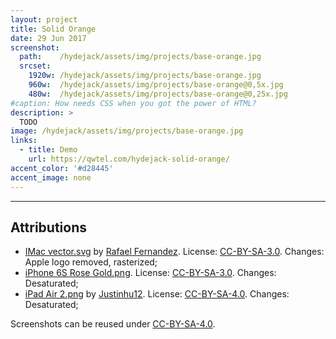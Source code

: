 ```yaml
---
layout: project
title: Solid Orange
date: 29 Jun 2017
screenshot:
  path:    /hydejack/assets/img/projects/base-orange.jpg
  srcset:
    1920w: /hydejack/assets/img/projects/base-orange.jpg
    960w:  /hydejack/assets/img/projects/base-orange@0,5x.jpg
    480w:  /hydejack/assets/img/projects/base-orange@0,25x.jpg
#caption: How needs CSS when you got the power of HTML?
description: >
  TODO
image: /hydejack/assets/img/projects/base-orange.jpg
links:
  - title: Demo
    url: https://qwtel.com/hydejack-solid-orange/
accent_color: '#d28445'
accent_image: none
---
```


***

## Attributions
* [IMac vector.svg](https://commons.wikimedia.org/wiki/File:IMac_vector.svg)
  by [Rafael Fernandez](https://commons.wikimedia.org/wiki/User:TheGoldenBox).
  License: [CC-BY-SA-3.0]. Changes: Apple logo removed, rasterized;
* [iPhone 6S Rose Gold.png](https://commons.wikimedia.org/wiki/File:IPhone_6S_Rose_Gold.png).
  License: [CC-BY-SA-3.0]. Changes: Desaturated;
* [iPad Air 2.png](https://commons.wikimedia.org/wiki/File:IPad_Air_2.png)
  by [Justinhu12](https://commons.wikimedia.org/wiki/User:Justinhu12).
  License: [CC-BY-SA-4.0]. Changes: Desaturated;

Screenshots can be reused under [CC-BY-SA-4.0].

[CC-BY-SA-4.0]: https://creativecommons.org/licenses/by-sa/4.0/
[CC-BY-SA-3.0]: https://creativecommons.org/licenses/by-sa/3.0/

